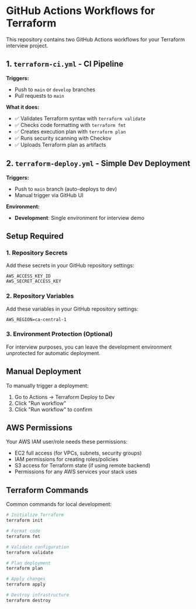 # GitHub Actions Workflows for Terraform

This repository contains two GitHub Actions workflows for your Terraform interview project.

## 1. `terraform-ci.yml` - CI Pipeline

**Triggers:**
- Push to `main` or `develop` branches  
- Pull requests to `main`

**What it does:**
- ✅ Validates Terraform syntax with `terraform validate`
- ✅ Checks code formatting with `terraform fmt`
- ✅ Creates execution plan with `terraform plan`
- ✅ Runs security scanning with Checkov
- ✅ Uploads Terraform plan as artifacts

## 2. `terraform-deploy.yml` - Simple Dev Deployment

**Triggers:**
- Push to `main` branch (auto-deploys to dev)
- Manual trigger via GitHub UI

**Environment:**
- **Development**: Single environment for interview demo

## Setup Required

### 1. Repository Secrets
Add these secrets in your GitHub repository settings:

```
AWS_ACCESS_KEY_ID
AWS_SECRET_ACCESS_KEY
```

### 2. Repository Variables
Add these variables in your GitHub repository settings:

```
AWS_REGION=ca-central-1
```

### 3. Environment Protection (Optional)
For interview purposes, you can leave the development environment unprotected for automatic deployment.

## Manual Deployment
To manually trigger a deployment:
1. Go to Actions → Terraform Deploy to Dev
2. Click "Run workflow"
3. Click "Run workflow" to confirm

## AWS Permissions
Your AWS IAM user/role needs these permissions:
- EC2 full access (for VPCs, subnets, security groups)
- IAM permissions for creating roles/policies
- S3 access for Terraform state (if using remote backend)
- Permissions for any AWS services your stack uses

## Terraform Commands
Common commands for local development:

```bash
# Initialize Terraform
terraform init

# Format code
terraform fmt

# Validate configuration
terraform validate

# Plan deployment
terraform plan

# Apply changes
terraform apply

# Destroy infrastructure
terraform destroy
```